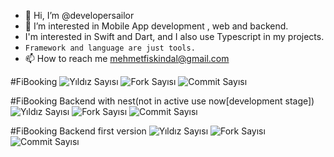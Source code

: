 - 👋 Hi, I’m @developersailor
- 👀 I’m interested in Mobile App development , web and backend.
- I'm interested in Swift and Dart, and I also use Typescript in my projects.
- `Framework and language are just tools.`
- 📫 How to reach me mehmetfiskindal@gmail.com
<!---
developersailor/developersailor is a ✨ special ✨ repository because its `README.md` (this file) appears on your GitHub profile.
You can click the Preview link to take a look at your changes.
--->
#FiBooking
![Yıldız Sayısı](https://img.shields.io/github/stars/developersailor/fi-booking?style=social)
![Fork Sayısı](https://img.shields.io/github/forks/developersailor/fi-booking?style=social)
![Commit Sayısı](https://img.shields.io/github/commit-activity/m/developersailor/fi-booking)

#FiBooking Backend with nest(not in active use now[development stage])
![Yıldız Sayısı](https://img.shields.io/github/stars/developersailor/fibooking-nest-be?style=social)
![Fork Sayısı](https://img.shields.io/github/forks/developersailor/fibooking-nest-be?style=social)
![Commit Sayısı](https://img.shields.io/github/commit-activity/m/developersailor/fibooking-nest-be)

#FiBooking Backend first version
![Yıldız Sayısı](https://img.shields.io/github/stars/developersailor/fi-booking-backend?style=social)
![Fork Sayısı](https://img.shields.io/github/forks/developersailor/fi-booking-backend?style=social)
![Commit Sayısı](https://img.shields.io/github/commit-activity/m/developersailor/fi-booking-backend)
